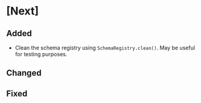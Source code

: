 # [Next]

## Added

- Clean the schema registry using `SchemaRegistry.clean()`. May be useful for testing purposes.

## Changed

## Fixed

